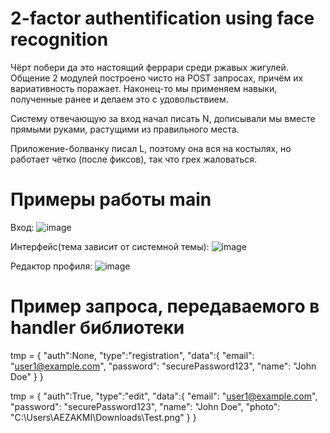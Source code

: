 # 2-factor authentification using face recognition

Чёрт побери да это настоящий феррари среди ржавых жигулей. Общение 2 модулей построено чисто на POST запросах, причём их вариативность поражает. Наконец-то мы применяем навыки, полученные ранее и делаем это с удовольствием.

Систему отвечающую за вход начал писать N, дописывали мы вместе прямыми руками, растущими из правильного места.

Приложение-болванку писал L, поэтому она вся на костылях, но работает чётко (после фиксов), так что грех жаловаться. 

# Примеры работы main

Вход:
![image](https://github.com/Blaffy9090/face_hackatonishe/assets/119712032/0f0a5c67-9c9c-46b3-8bb4-cfdce31b6de8)

Интерфейс(тема зависит от системной темы):
![image](https://github.com/Blaffy9090/face_hackatonishe/assets/119712032/e176611a-5205-42ca-b39f-138eab61917a)

Редактор профиля:
![image](https://github.com/Blaffy9090/face_hackatonishe/assets/119712032/07cbf7aa-46ff-4031-afe6-f9e81b1a20a4)

# Пример запроса, передаваемого в handler библиотеки

 tmp = {
     "auth":None,
     "type":"registration",
     "data":{
         "email": "user1@example.com",
         "password": "securePassword123",
         "name": "John Doe"
     }
 }   

 tmp = {
     "auth":True,
     "type":"edit",
     "data":{
         "email": "user1@example.com",
         "password": "securePassword123",
         "name": "John Doe",
         "photo": "C:\Users\AEZAKMI\Downloads\Test.png"
     }
 }
